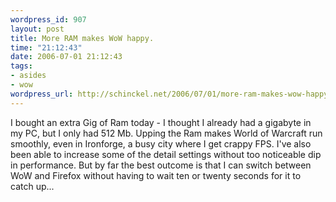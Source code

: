 ```yaml
--- 
wordpress_id: 907
layout: post
title: More RAM makes WoW happy.
time: "21:12:43"
date: 2006-07-01 21:12:43
tags: 
- asides
- wow
wordpress_url: http://schinckel.net/2006/07/01/more-ram-makes-wow-happy/
---
```

I bought an extra Gig of Ram today - I thought I already had a gigabyte in my PC, but I only had 512 Mb. Upping the Ram makes World of Warcraft run smoothly, even in Ironforge, a busy city where I get crappy FPS. I've also been able to increase some of the detail settings without too noticeable dip in performance. But by far the best outcome is that I can switch between WoW and Firefox without having to wait ten or twenty seconds for it to catch up... 

